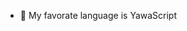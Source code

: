 - 🌱 My favorate language is YawaScript

<!---
NigsKerKer123/NigsKerKer123 is a ✨ special ✨ repository because its `README.md` (this file) appears on your GitHub profile.
You can click the Preview link to take a look at your changes.
--->
